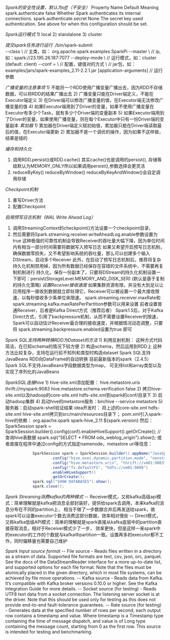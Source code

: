 *Spark的安全性设置，默认为off（不安全）*
    Property Name	Default	Meaning
    spark.authenticate	false	Whether Spark authenticates its internal connections.
    spark.authenticate.secret	None	The secret key used authentication. See above for when this configuration should be set.

*Spark运行模式*
    1) local
    2) standalone
    3) cluster

*提交spark任务进行运行*
    ./bin/spark-submit \
      --class <main-class> \  // 主类，如： org.apache.spark.examples.SparkPi
      --master <master-url> \ // ip,如：spark://23.195.26.187:7077
      --deploy-mode <deploy-mode> \   // 运行模式，如：cluster  (default: client)
      --conf <key>=<value> \  // 配置，键值对的方式
      <application-jar> \     // jar包，如：examples/jars/spark-examples_2.11-2.2.1.jar
      [application-arguments] // 运行参数

*广播变量的注意事项*
    1) 不能将一个RDD使用广播变量广播出去，因为RDD不存储数据，可以将RDD的结果广播出去
    2) 广播变量只能在Driver端定义，不能在Executor端定义
    3) 在Driver端可以修改广播变量的值，在Executor端无法修改广播变量的值
    4) 如果Executor端用到了Driver的变量，如果不使用广播变量在Executor有多少个Task，就有多少个Driver端的变量副本
    5) 如果Executor端用到了Driver的变量，如果使用广播变量，则在每个Executor中只有一份Driver端的变量副本
*累加器*
    1) 累加器在Driver端定义赋初始值，累加器只能在Driver端读取最后的值，在Executor端更新
    2) 累加器不是一个调优的操作，因为如果不这样做，结果是错的

*缓存和持久化*
   1) 调用RDD.persist()或RDD.cache() 其实cache()也是调用的persist(),
      存储等级默认为MEMORY_ONLY所以如果调用persist(),参数选择会更灵活
   2) reduceByKey() reduceByWindow() reduceByKeyAndWindow()会自定调用存储

*Checkpoint机制*
   1) 重写Driver方法
   2) 配置Checkpoint

*启用预写日志机制（WAL Write Ahead Log）*
   1) 调用StreamingContext的checkpoint()方法设置一个checkpoint目录，
   2) 然后需要将Spark.streaming.receiver.writeAheadLog.enable参数设置为true
   这种极强的可靠性机制会导致Receiver的吞吐量大幅下降，因为单位时间内有相当一部分时间需要将数据写入预写日志
   如果又希望开启预写日志机制，确保数据零损失，又不希望影响系统的吞吐量，那么可以创建多个输入DStream，启动多个Receiver
   此外，在启动了预写日志机制后，推荐将复杂持久化机制禁用掉，因为所有数据已经保存在容错的文件系统中，不需要再复制机制进行
   持久化，保存一份副本了，只要将DStream的持久化机制设置一下即可：persist(StorageLevel.MEMORY_AND_DISK_SER)
   (默认是基于复制的持久化策略)
*设置Receiver接收速度*
   如果集群资源有限，并没有大到足以让应用程序一接收到数据就立即处理它，Receiver可以被设置一个最大接收限速，以每秒接收多少条单位来限速。
   spark.streaming.receiver.maxRate和spark.streaming.kafka.maxRatePerPartition参数可以用来设置
   前者设置普通Receiver，后者是Kafka Direct方式（推荐后者）
   Spark1.5后，对于Kafka Direct方式，引用了backpressure机制，从而不需要设置Receiver的限速，
   Spark可以自动估计Receiver最合理的接收速度，并根据情况动态调整，只要将
   spark.streaming.backpressure.enabled设置为true
   即可

*Spark SQL支持两种转换RDD为Dataset的方法*
    1) 利用反射机制：
        这种方式代码简洁，在已知schema的情况下较方便
    2) 构造schema，然后运用到RDD上
        这种方法比较复杂，支持在运行前不知列和类型时构造dataset
    Spark SQL支持JavaBeans RDD向DataFrame的自动转换
    目前最新版本的spark（2.4.5） Spark SQL不支持JavaBeans字段数据类型为map， 可支持list和array类型以及实现了序列化的JavaBeans

*SparkSQL连接hive*
    1) hive-site.xml添加配置：
        <property>
          <name>hive.metastore.uris</name>
          <value>thrift://myspark:9083</value>
        </property>
        <property>
          <name>hive.metastore.schema.verification</name>
          <value>false</value>
        </property>
    2) 拷贝hive-site.xml以及hadoop的core-site.xml hdfs-site.xml到spark的conf/目录下
    3) 启动hadoop集群
    4) 启动hive的metastore服务：bin/hive --service metastore
    5) 服务器：启动spark-shell验证结果
       idea开发时：
           将上述的core-site.xml hdfs-site.xml hive-site.xml拷贝到src/main/resources目录下；
           pom.xml引入spark-hive的依赖：
                   <dependency>
                       <groupId>org.apache.spark</groupId>
                       <artifactId>spark-hive_2.11</artifactId>
                       <version>${spark.version}</version>
                   </dependency>
       然后：
           SparkSession spark = SparkSession.builder().config(conf).enableHiveSupport().getOrCreate();
           // 查询hive表数据
           spark.sql("SELECT * FROM ods_weblog_origin").show();
	或者直接在程序中通过config的方式指定namenode，metastore uri等信息：
```java
	        SparkSession spark = SparkSession.builder().appName("JavaSparkReadHive").master("local")
                    .config("hive.exec.dynamic.partition.mode", "nonstrict")
                    .config("hive.metastore.uris", "thrift://vm01:9083")
                    .config("fs.defaultFS", "hdfs://vm01:9000")
                    .enableHiveSupport()
                    .getOrCreate();
            spark.sql("SHOW DATABASES").show();
            spark.close();
```   
*Spark Streaming消费kafka的两种模式*
    -- Receiver模式，又称kafka高级api模式：简单理解就是kafka把消息全部封装好，提供给spark去调用，本来kafka的消息分布在不同的partition上，
	    相当于做了一步数据合并后再发送给spark，故spark可以设置executor个数去消费这部分数据，效率相对慢些
	-- Direct模式，又称kafka低级API模式：简单的理解就是spark直接从kafka底层中的partition直接获取消息，相对于Receiver模式少了一步，
	    效率更快，但是这样一来spark中的executor的工作的个数就与kafka中partition一致。设置再多的executor都不工作，同时偏移量也需要自己维护

*Spark Input source format*
    -- File source - Reads files written in a directory as a stream of data. Supported file formats are text, csv, json, orc, parquet. See the docs of the DataStreamReader interface for a more up-to-date list, and supported options for each file format. Note that the files must be atomically placed in the given directory, which in most file systems, can be achieved by file move operations.
    -- Kafka source - Reads data from Kafka. It’s compatible with Kafka broker versions 0.10.0 or higher. See the Kafka Integration Guide for more details.
    -- Socket source (for testing) - Reads UTF8 text data from a socket connection. The listening server socket is at the driver. Note that this should be used only for testing as this does not provide end-to-end fault-tolerance guarantees.
    -- Rate source (for testing) - Generates data at the specified number of rows per second, each output row contains a timestamp and value. Where timestamp is a Timestamp type containing the time of message dispatch, and value is of Long type containing the message count, starting from 0 as the first row. This source is intended for testing and benchmarking.